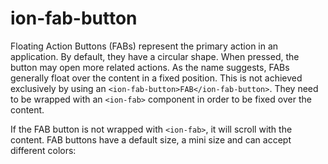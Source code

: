 # ion-fab-button

Floating Action Buttons (FABs) represent the primary action in an application. By default, they have a circular shape. When pressed, the button may open more related actions. As the name suggests, FABs generally float over the content in a fixed position. This is not achieved exclusively by using an `<ion-fab-button>FAB</ion-fab-button>`. They need to be wrapped with an `<ion-fab>` component in order to be fixed over the content.

If the FAB button is not wrapped with `<ion-fab>`, it will scroll with the content. FAB buttons have a default size, a mini size and can accept different colors:
